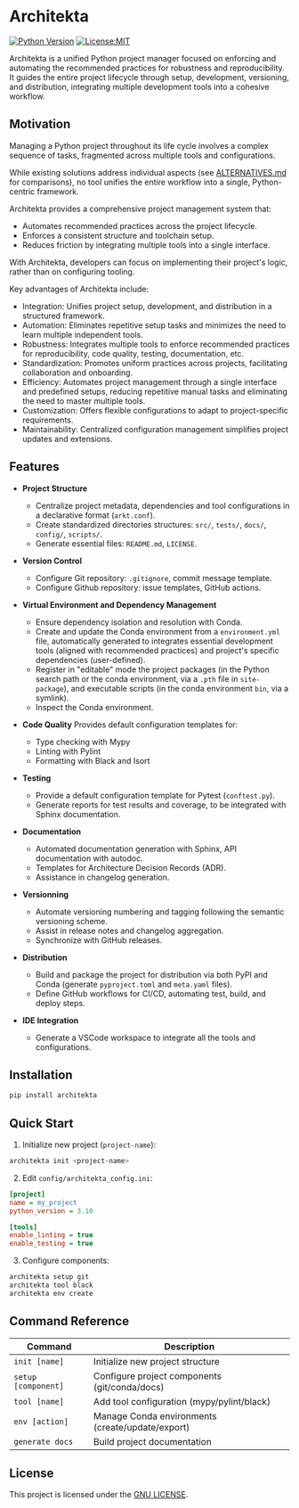 # Architekta

[![Python Version](https://img.shields.io/badge/python-3.8%2B-blue)](https://www.python.org/)
[![License:MIT](https://img.shields.io/badge/License-GNU-yellow.svg)](https://opensource.org/licenses/GNU)

Architekta is a unified Python project manager focused on enforcing and automating the recommended
practices for robustness and reproducibility. It guides the entire project lifecycle through setup,
development, versioning, and distribution, integrating multiple development tools into a cohesive
workflow.

## Motivation

Managing a Python project throughout its life cycle involves a complex sequence of tasks, fragmented
across multiple tools and configurations.

While existing solutions address individual aspects (see [ALTERNATIVES.md](docs/ALTERNATIVES.md) for
comparisons), no tool unifies the entire workflow into a single, Python-centric framework.

Architekta provides a comprehensive project management system that:

- Automates recommended practices across the project lifecycle.
- Enforces a consistent structure and toolchain setup.
- Reduces friction by integrating multiple tools into a single interface.

With Architekta, developers can focus on implementing their project's logic, rather than on
configuring tooling.

Key advantages of Architekta include:

- Integration: Unifies project setup, development, and distribution in a structured framework.
- Automation: Eliminates repetitive setup tasks and minimizes the need to learn multiple independent
  tools.
- Robustness: Integrates multiple tools to enforce recommended practices for reproducibility,
  code quality, testing, documentation, etc.
- Standardization: Promotes uniform practices across projects, facilitating collaboration and
  onboarding.
- Efficiency: Automates project management through a single interface and predefined setups,
  reducing repetitive manual tasks and eliminating the need to master multiple tools.
- Customization: Offers flexible configurations to adapt to project-specific requirements.
- Maintainability: Centralized configuration management simplifies project updates and extensions.


## Features

- **Project Structure**
  - Centralize project metadata, dependencies and tool configurations in a declarative format (`arkt.conf`).
  - Create standardized directories structures: `src/`, `tests/`, `docs/`, `config/`, `scripts/`.
  - Generate essential files: `README.md`, `LICENSE`.

- **Version Control**
  - Configure Git repository: `.gitignore`, commit message template.
  - Configure Github repository: issue templates, GitHub actions.

- **Virtual Environment and Dependency Management**
  - Ensure dependency isolation and resolution with Conda.
  - Create and update the Conda environment from a `environment.yml` file, automatically generated
    to integrates essential development tools (aligned with recommended practices) and project's
    specific dependencies (user-defined).
  - Register in "editable" mode the project packages (in the Python search path or the conda
    environment, via a `.pth` file in `site-package`), and executable scripts (in the conda
    environment `bin`, via a symlink).
  - Inspect the Conda environment.

- **Code Quality**
  Provides default configuration templates for:
  - Type checking with Mypy
  - Linting with Pylint
  - Formatting with Black and Isort

- **Testing**
  - Provide a default configuration template for Pytest (`conftest.py`).
  - Generate reports for test results and coverage, to be integrated with Sphinx documentation.

- **Documentation**
  - Automated documentation generation with Sphinx, API documentation with autodoc.
  - Templates for Architecture Decision Records (ADR).
  - Assistance in changelog generation.

- **Versionning**
  - Automate versioning numbering and tagging following the semantic versioning scheme.
  - Assist in release notes and changelog aggregation.
  - Synchronize with GitHub releases.

- **Distribution**
  - Build and package the project for distribution via both PyPI and Conda (generate
    `pyproject.toml` and `meta.yaml` files).
  - Define GitHub workflows for CI/CD, automating test, build, and deploy steps.

- **IDE Integration**
  - Generate a VSCode workspace to integrate all the tools and configurations.

## Installation

```sh
pip install architekta
```

## Quick Start

1. Initialize new project (`project-name`):

```sh
architekta init <project-name>
```

2. Edit `config/architekta_config.ini`:

```ini
[project]
name = my_project
python_version = 3.10

[tools]
enable_linting = true
enable_testing = true
```

3. Configure components:

```sh
architekta setup git
architekta tool black
architekta env create
```

## Command Reference

| Command | Description |
|---------|-------------|
| `init [name]` | Initialize new project structure |
| `setup [component]` | Configure project components (git/conda/docs) |
| `tool [name]` | Add tool configuration (mypy/pylint/black) |
| `env [action]` | Manage Conda environments (create/update/export) |
| `generate docs` | Build project documentation |

## License

This project is licensed under the [GNU LICENSE](LICENSE).
